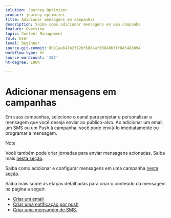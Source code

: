 ```yaml
---
solution: Journey Optimizer
product: journey optimizer
title: Adicionar mensagens em campanhas
description: Saiba como adicionar mensagens em uma campanha
feature: Overview
topic: Content Management
role: User
level: Beginner
source-git-commit: 0b91aa647b2f12bf6864af008406fff845488b94
workflow-type: ht
source-wordcount: '107'
ht-degree: 100%

---
```



# Adicionar mensagens em campanhas

Em suas campanhas, selecione o canal para projetar e personalizar a mensagem que você deseja enviar ao público-alvo. Ao adicionar um email, um SMS ou um Push à campanha, você pode enviá-lo imediatamente ou programar a mensagem.

>[!NOTE]
>Você também pode criar jornadas para enviar mensagens acionadas. Saiba mais [nesta seção](messages-in-journeys.md).

Saiba como adicionar e configurar mensagens em uma campanha [nesta seção](../campaigns/create-campaign.md).

Saiba mais sobre as etapas detalhadas para criar o conteúdo da mensagem na página a seguir:

* [Criar um email](create-email.md)
* [Criar uma notificação por push](create-push.md)
* [Criar uma mensagem de SMS.](create-sms.md)
